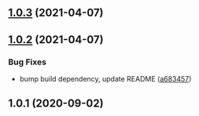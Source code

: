 ## [1.0.3](https://github.com/bconnorwhite/package-name-conflict/compare/v1.0.2...v1.0.3) (2021-04-07)



## [1.0.2](https://github.com/bconnorwhite/package-name-conflict/compare/v1.0.1...v1.0.2) (2021-04-07)


### Bug Fixes

* bump build dependency, update README ([a683457](https://github.com/bconnorwhite/package-name-conflict/commit/a68345766e0070665c4c300593d3a1fe06bd4e0b))



## 1.0.1 (2020-09-02)



